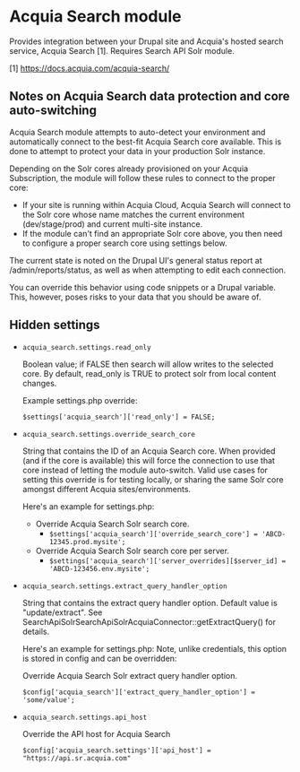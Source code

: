 # Acquia Search module

Provides integration between your Drupal site and Acquia's hosted search
service, Acquia Search [1]. Requires Search API Solr module.

[1] https://docs.acquia.com/acquia-search/

## Notes on Acquia Search data protection and core auto-switching

Acquia Search module attempts to auto-detect your environment and
automatically connect to the best-fit Acquia Search core available. This is
done to attempt to protect your data in your production Solr instance.

Depending on the Solr cores already provisioned on your Acquia Subscription, the
module will follow these rules to connect to the proper core:

* If your site is running within Acquia Cloud, Acquia Search will connect to
  the Solr core whose name matches the current environment (dev/stage/prod) and
  current multi-site instance.
* If the module can't find an appropriate Solr core above, you then need to
  configure a proper search core using settings below.

The current state is noted on the Drupal UI's general status report at
/admin/reports/status, as well as when attempting to edit each connection.

You can override this behavior using code snippets or a Drupal variable. This,
however, poses risks to your data that you should be aware of.

## Hidden settings

- `acquia_search.settings.read_only`

  Boolean value; if FALSE then search will allow writes to the selected core.
  By default, read_only is TRUE to protect solr from local content changes.

  Example settings.php override:

  `$settings['acquia_search']['read_only'] = FALSE;`


- `acquia_search.settings.override_search_core`

  String that contains the ID of an Acquia Search core. When provided (and if
  the core is available) this will force the connection to use that core
  instead of letting the module auto-switch.
  Valid use cases for setting this override is for testing locally, or
  sharing the same Solr core amongst different Acquia sites/environments.

  Here's an example for settings.php:

  - Override Acquia Search Solr search core.
    - `$settings['acquia_search']['override_search_core'] = 'ABCD-12345.prod.mysite';`
  - Override Acquia Search Solr search core per server.
    - `$settings['acquia_search']['server_overrides][$server_id] = 'ABCD-123456.env.mysite';`


- `acquia_search.settings.extract_query_handler_option`

  String that contains the extract query handler option. Default value is
  "update/extract".
  See SearchApiSolrSearchApiSolrAcquiaConnector::getExtractQuery() for details.

  Here's an example for settings.php:
  Note, unlike credentials, this option is stored in config and can be overridden:

  Override Acquia Search Solr extract query handler option.

  `$config['acquia_search']['extract_query_handler_option'] = 'some/value';`


- `acquia_search.settings.api_host`

  Override the API host for Acquia Search

  `$config['acquia_search.settings']['api_host'] = "https://api.sr.acquia.com"`
